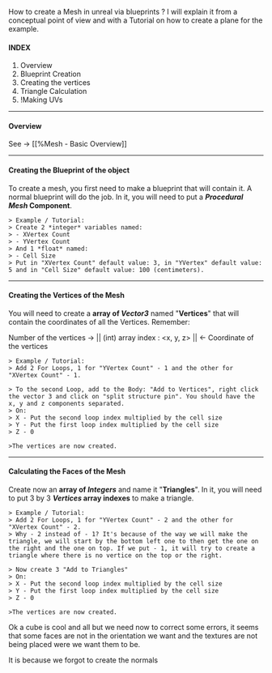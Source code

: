 How to create a Mesh in unreal via blueprints ?
I will explain it from a conceptual point of view and with a Tutorial on how to create a plane for the example.
#### INDEX
  1.  Overview
  2.  Blueprint Creation
  3.  Creating the vertices
  4.  Triangle Calculation
  5.  !Making UVs

-----
#### Overview

See -> [[%Mesh - Basic Overview]]

-------------
#### Creating the Blueprint of the object
To create a mesh, you first need to make a blueprint that will contain it. A normal blueprint will do the job.
In it, you will need to put a ***Procedural Mesh* Component**.

```
> Example / Tutorial:
> Create 2 *integer* variables named:
> - XVertex Count
> - YVertex Count
> And 1 *float* named:
> - Cell Size
> Put in "XVertex Count" default value: 3, in "YVertex" default value: 5 and in "Cell Size" default value: 100 (centimeters).
```

---------------------------------------------
#### Creating the Vertices of the Mesh
You will need to create a **array of *Vector3*** named "**Vertices**" that will contain the coordinates of all the Vertices. Remember:

Number of the vertices -> || (int) array index : <x, y, z> || <- Coordinate of the vertices

```
> Example / Tutorial:
> Add 2 For Loops, 1 for "YVertex Count" - 1 and the other for "XVertex Count" - 1.

> To the second Loop, add to the Body: "Add to Vertices", right click the vector 3 and click on "split structure pin". You should have the x, y and z components separated.
> On:
> X - Put the second loop index multiplied by the cell size 
> Y - Put the first loop index multiplied by the cell size 
> Z - 0

>The vertices are now created.
```

---------------------------------------------
#### Calculating the Faces of the Mesh
Create now an **array of *Integers*** and name it "**Triangles**". In it, you will need to put 3 by 3 ***Vertices* array indexes** to make a triangle.

```
> Example / Tutorial:
> Add 2 For Loops, 1 for "YVertex Count" - 2 and the other for "XVertex Count" - 2.
> Why - 2 instead of - 1? It's because of the way we will make the triangle, we will start by the bottom left one to then get the one on the right and the one on top. If we put - 1, it will try to create a triangle where there is no vertice on the top or the right.

> Now create 3 "Add to Triangles"
> On:
> X - Put the second loop index multiplied by the cell size 
> Y - Put the first loop index multiplied by the cell size 
> Z - 0

>The vertices are now created.
```






Ok a cube is cool and all but we need now to correct some errors, it seems that some faces are not in the orientation we want and the textures are not being placed were we want them to be.

It is because we forgot to create the normals